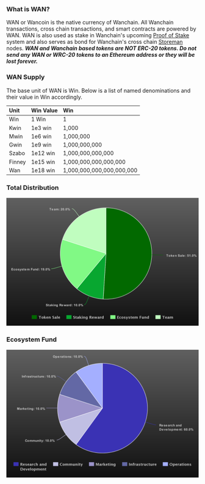 ### What is WAN?

WAN or Wancoin is the native currency of Wanchain. All Wanchain transactions, cross chain transactions, and smart contracts are powered by WAN. WAN is also used as stake in Wanchain's upcoming [Proof of Stake](../technology/pos.md) system and also serves as bond for Wanchain's cross chain [Storeman](../technology/storeman.md) nodes.   <b><i>WAN and Wanchain based tokens are NOT ERC-20 tokens. Do not send any WAN or WRC-20 tokens to an Ethereum address or they will be lost forever.</i></b>

### WAN Supply

The base unit of WAN is Win. Below is a list of named denominations and their value in Win accordingly.

| **Unit**  |**Win Value**   |**Win** | 
|:---|:---|:---|
| Win |  1 Win |  1 |   
|  Kwin | 1e3 win  | 1,000  |   
|  Mwin | 1e6 win  |  1,000,000 |   
| Gwin  |1e9 win|1,000,000,000|   
|Szabo|1e12 win|1,000,000,000,000|   
|Finney|1e15 win|1,000,000,000,000,000|   
|Wan|1e18 win|1,000,000,000,000,000,000|   

### Total Distribution
![](../img/overview/totaldistribution.png)

### Ecosystem Fund
![](../img/overview/distribution.png)
